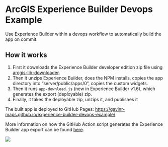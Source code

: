 # ArcGIS Experience Builder Devops Example

 Use Experience Builder within a devops workflow to automatically build the app on commit.

## How it works

1. First it downloads the Experience Builder developer edition zip file using [arcgis-lib-downloader](https://www.npmjs.com/package/arcgis-lib-downloader).
1. Then it unzips Experience Builder, does the NPM installs, copies the app directory into “server/public/apps/0”, copies the custom widgets.
1. Then it runs `app-download.js` (new in Experience Builder v1.6), which generates the export (deployable) zip.
1. Finally, it takes the deployable zip, unzips it, and publishes it

The built app is deployed to GitHub Pages: https://gavinr-maps.github.io/experience-builder-devops-example/

More information on how the GitHub Action script generates the Experience Builder app export can be found [here](https://community.esri.com/t5/arcgis-experience-builder-blog/experience-builder-devops-generating-the-app/ba-p/1112247).

[![](https://gavinr.github.io/experience-builder-devops-example/screenshot.png)](https://gavinr.github.io/experience-builder-devops-example/)
